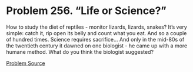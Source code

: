 # Problem 256. “Life or Science?”

How to study the diet of reptiles - monitor lizards, lizards, snakes? It’s very simple: catch it, rip open its belly and count what you eat. And so a couple of hundred times. Science requires sacrifice... And only in the mid-80s of the twentieth century it dawned on one biologist - he came up with a more humane method. What do you think the biologist suggested?

[Problem Source](https://www.trizland.ru/tasks/1310/)